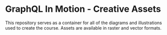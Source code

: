 # GraphQL In Motion - Creative Assets  
This repository serves as a container for all of the diagrams and illustrations used to create the course. Assets are available in raster and vector formats.
